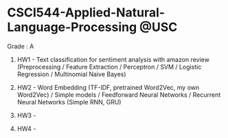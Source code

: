 # CSCI544-Applied-Natural-Language-Processing @USC

Grade : A

1. HW1 - Text classification for sentiment analysis with amazon review \
      (Preprocessing / Feature Extraction / Perceptron / SVM / Logistic Regression / Multinomial Naive Bayes)

2. HW2 - Word Embedding (TF-IDF, pretrained Word2Vec, my own Word2Vec) / Simple models / Feedforward Neural Networks / Recurrent Neural Networks (Simple RNN, GRU)

3. HW3 - 
4. HW4 -

